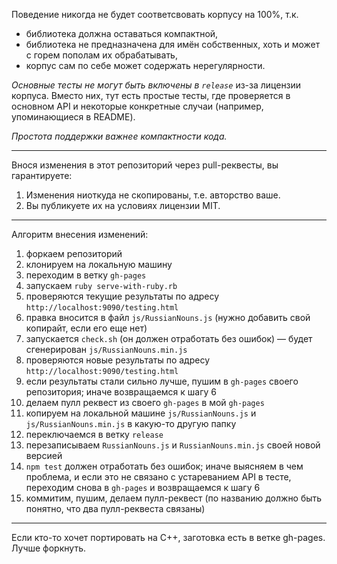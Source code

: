 Поведение никогда не будет соответсвовать корпусу на 100%, т.к.

* библиотека должна оставаться компактной,
* библиотека не предназначена для имён собственных,
хоть и может с горем пополам их обрабатывать,
* корпус сам по себе может содержать нерегулярности.

*Основные тесты не могут быть включены в `release`* из-за лицензии корпуса.
Вместо них, тут есть простые тесты, где проверяется в основном API
и некоторые конкретные случаи (например, упоминающиеся в README).

*Простота поддержки важнее компактности кода.*

--------------

Внося изменения в этот репозиторий через pull-реквесты,
вы гарантируете:

1. Изменения ниоткуда не скопированы, т.е. авторство ваше.
2. Вы публикуете их на условиях лицензии MIT.

--------------

Алгоритм внесения изменений:

1. форкаем репозиторий
2. клонируем на локальную машину
3. переходим в ветку `gh-pages`
4. запускаем `ruby serve-with-ruby.rb`
5. проверяются текущие результаты по адресу `http://localhost:9090/testing.html`
6. правка вносится в файл `js/RussianNouns.js` (нужно добавить свой копирайт, если его еще нет)
7. запускается `check.sh` (он должен отработать без ошибок) — будет сгенерирован `js/RussianNouns.min.js`
8. проверяются новые результаты по адресу `http://localhost:9090/testing.html`
9. если результаты стали сильно лучше, пушим в `gh-pages` своего репозитория; иначе возвращаемся к шагу 6
10. делаем пулл реквест из своего `gh-pages` в мой `gh-pages`
11. копируем на локальной машине `js/RussianNouns.js` и `js/RussianNouns.min.js` в какую-то другую папку
12. переключаемся в ветку `release`
13. перезаписываем `RussianNouns.js` и `RussianNouns.min.js` своей новой версией
14. `npm test` должен отработать без ошибок; иначе выясняем в чем проблема,
и если это не связано с устареванием API в тесте,
переходим снова в `gh-pages` и возвращаемся к шагу 6
15. коммитим, пушим, делаем пулл-реквест (по названию должно быть понятно, что два пулл-реквеста связаны)

--------------

Если кто-то хочет портировать на C++, заготовка есть в ветке gh-pages.
Лучше форкнуть.
